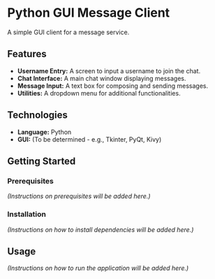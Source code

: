 # Python GUI Message Client

A simple GUI client for a message service.

## Features

*   **Username Entry:** A screen to input a username to join the chat.
*   **Chat Interface:** A main chat window displaying messages.
*   **Message Input:** A text box for composing and sending messages.
*   **Utilities:** A dropdown menu for additional functionalities.

## Technologies

*   **Language:** Python
*   **GUI:** (To be determined - e.g., Tkinter, PyQt, Kivy)

## Getting Started

### Prerequisites

*(Instructions on prerequisites will be added here.)*

### Installation

*(Instructions on how to install dependencies will be added here.)*

## Usage

*(Instructions on how to run the application will be added here.)*
